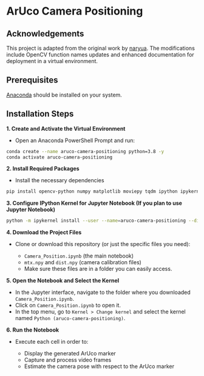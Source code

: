 # ArUco Camera Positioning

## Acknowledgements
This project is adapted from the original work by [naryua](https://github.com/naruya/aruco/tree/master). The modifications include OpenCV function names updates and enhanced documentation for deployment in a virtual environment.



## Prerequisites
[Anaconda](https://www.anaconda.com/) should be installed on your system.

## Installation Steps

**1. Create and Activate the Virtual Environment** 
- Open an Anaconda PowerShell Prompt and run:
```bash
conda create --name aruco-camera-positioning python=3.8 -y
conda activate aruco-camera-positioning
```

**2. Install Required Packages**
- Install the necessary dependencies
```bash
pip install opencv-python numpy matplotlib moviepy tqdm ipython ipykernel
```

**3. Configure IPython Kernel for Jupyter Notebook (If you plan to use Jupyter Notebook)**
```bash
python -m ipykernel install --user --name=aruco-camera-positioning --display-name "Python (aruco-camera-positioning)"
```

**4. Download the Project Files**
- Clone or download this repository (or just the specific files you need):

  - `Camera_Position.ipynb` (the main notebook)
  - `mtx.npy` and `dist.npy` (camera calibration files)
  - Make sure these files are in a folder you can easily access.

**5. Open the Notebook and Select the Kernel**
- In the Jupyter interface, navigate to the folder where you downloaded `Camera_Position.ipynb`.
- Click on `Camera_Position.ipynb` to open it.
- In the top menu, go to `Kernel > Change kernel` and select the kernel named `Python (aruco-camera-positioning)`.

**6. Run the Notebook**
- Execute each cell in order to:

  - Display the generated ArUco marker
  - Capture and process video frames
  - Estimate the camera pose with respect to the ArUco marker
